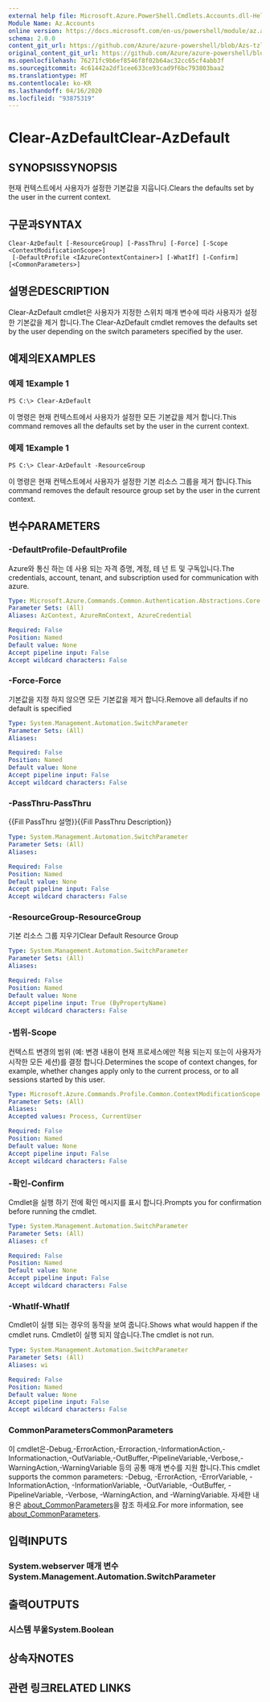 ```yaml
---
external help file: Microsoft.Azure.PowerShell.Cmdlets.Accounts.dll-Help.xml
Module Name: Az.Accounts
online version: https://docs.microsoft.com/en-us/powershell/module/az.accounts/clear-azdefault
schema: 2.0.0
content_git_url: https://github.com/Azure/azure-powershell/blob/Azs-tzl/src/Accounts/Accounts/help/Clear-AzDefault.md
original_content_git_url: https://github.com/Azure/azure-powershell/blob/Azs-tzl/src/Accounts/Accounts/help/Clear-AzDefault.md
ms.openlocfilehash: 76271fc9b6ef8546f8f02b64ac32cc65cf4abb3f
ms.sourcegitcommit: 4c61442a2df1cee633ce93cad9f6bc793803baa2
ms.translationtype: MT
ms.contentlocale: ko-KR
ms.lasthandoff: 04/16/2020
ms.locfileid: "93875319"
---
```

# <span data-ttu-id="a5b8f-101">Clear-AzDefault</span><span class="sxs-lookup"><span data-stu-id="a5b8f-101">Clear-AzDefault</span></span>

## <span data-ttu-id="a5b8f-102">SYNOPSIS</span><span class="sxs-lookup"><span data-stu-id="a5b8f-102">SYNOPSIS</span></span>
<span data-ttu-id="a5b8f-103">현재 컨텍스트에서 사용자가 설정한 기본값을 지웁니다.</span><span class="sxs-lookup"><span data-stu-id="a5b8f-103">Clears the defaults set by the user in the current context.</span></span>

## <span data-ttu-id="a5b8f-104">구문과</span><span class="sxs-lookup"><span data-stu-id="a5b8f-104">SYNTAX</span></span>

```
Clear-AzDefault [-ResourceGroup] [-PassThru] [-Force] [-Scope <ContextModificationScope>]
 [-DefaultProfile <IAzureContextContainer>] [-WhatIf] [-Confirm] [<CommonParameters>]
```

## <span data-ttu-id="a5b8f-105">설명은</span><span class="sxs-lookup"><span data-stu-id="a5b8f-105">DESCRIPTION</span></span>
<span data-ttu-id="a5b8f-106">Clear-AzDefault cmdlet은 사용자가 지정한 스위치 매개 변수에 따라 사용자가 설정한 기본값을 제거 합니다.</span><span class="sxs-lookup"><span data-stu-id="a5b8f-106">The Clear-AzDefault cmdlet removes the defaults set by the user depending on the switch parameters specified by the user.</span></span>

## <span data-ttu-id="a5b8f-107">예제의</span><span class="sxs-lookup"><span data-stu-id="a5b8f-107">EXAMPLES</span></span>

### <span data-ttu-id="a5b8f-108">예제 1</span><span class="sxs-lookup"><span data-stu-id="a5b8f-108">Example 1</span></span>
```
PS C:\> Clear-AzDefault
```

<span data-ttu-id="a5b8f-109">이 명령은 현재 컨텍스트에서 사용자가 설정한 모든 기본값을 제거 합니다.</span><span class="sxs-lookup"><span data-stu-id="a5b8f-109">This command removes all the defaults set by the user in the current context.</span></span>

### <span data-ttu-id="a5b8f-110">예제 1</span><span class="sxs-lookup"><span data-stu-id="a5b8f-110">Example 1</span></span>
```
PS C:\> Clear-AzDefault -ResourceGroup
```

<span data-ttu-id="a5b8f-111">이 명령은 현재 컨텍스트에서 사용자가 설정한 기본 리소스 그룹을 제거 합니다.</span><span class="sxs-lookup"><span data-stu-id="a5b8f-111">This command removes the default resource group set by the user in the current context.</span></span>

## <span data-ttu-id="a5b8f-112">변수</span><span class="sxs-lookup"><span data-stu-id="a5b8f-112">PARAMETERS</span></span>

### <span data-ttu-id="a5b8f-113">-DefaultProfile</span><span class="sxs-lookup"><span data-stu-id="a5b8f-113">-DefaultProfile</span></span>
<span data-ttu-id="a5b8f-114">Azure와 통신 하는 데 사용 되는 자격 증명, 계정, 테 넌 트 및 구독입니다.</span><span class="sxs-lookup"><span data-stu-id="a5b8f-114">The credentials, account, tenant, and subscription used for communication with azure.</span></span>

```yaml
Type: Microsoft.Azure.Commands.Common.Authentication.Abstractions.Core.IAzureContextContainer
Parameter Sets: (All)
Aliases: AzContext, AzureRmContext, AzureCredential

Required: False
Position: Named
Default value: None
Accept pipeline input: False
Accept wildcard characters: False
```

### <span data-ttu-id="a5b8f-115">-Force</span><span class="sxs-lookup"><span data-stu-id="a5b8f-115">-Force</span></span>
<span data-ttu-id="a5b8f-116">기본값을 지정 하지 않으면 모든 기본값을 제거 합니다.</span><span class="sxs-lookup"><span data-stu-id="a5b8f-116">Remove all defaults if no default is specified</span></span>

```yaml
Type: System.Management.Automation.SwitchParameter
Parameter Sets: (All)
Aliases:

Required: False
Position: Named
Default value: None
Accept pipeline input: False
Accept wildcard characters: False
```

### <span data-ttu-id="a5b8f-117">-PassThru</span><span class="sxs-lookup"><span data-stu-id="a5b8f-117">-PassThru</span></span>
<span data-ttu-id="a5b8f-118">{{Fill PassThru 설명}}</span><span class="sxs-lookup"><span data-stu-id="a5b8f-118">{{Fill PassThru Description}}</span></span>

```yaml
Type: System.Management.Automation.SwitchParameter
Parameter Sets: (All)
Aliases:

Required: False
Position: Named
Default value: None
Accept pipeline input: False
Accept wildcard characters: False
```

### <span data-ttu-id="a5b8f-119">-ResourceGroup</span><span class="sxs-lookup"><span data-stu-id="a5b8f-119">-ResourceGroup</span></span>
<span data-ttu-id="a5b8f-120">기본 리소스 그룹 지우기</span><span class="sxs-lookup"><span data-stu-id="a5b8f-120">Clear Default Resource Group</span></span>

```yaml
Type: System.Management.Automation.SwitchParameter
Parameter Sets: (All)
Aliases:

Required: False
Position: Named
Default value: None
Accept pipeline input: True (ByPropertyName)
Accept wildcard characters: False
```

### <span data-ttu-id="a5b8f-121">-범위</span><span class="sxs-lookup"><span data-stu-id="a5b8f-121">-Scope</span></span>
<span data-ttu-id="a5b8f-122">컨텍스트 변경의 범위 (예: 변경 내용이 현재 프로세스에만 적용 되는지 또는이 사용자가 시작한 모든 세션)를 결정 합니다.</span><span class="sxs-lookup"><span data-stu-id="a5b8f-122">Determines the scope of context changes, for example, whether changes apply only to the current process, or to all sessions started by this user.</span></span>

```yaml
Type: Microsoft.Azure.Commands.Profile.Common.ContextModificationScope
Parameter Sets: (All)
Aliases:
Accepted values: Process, CurrentUser

Required: False
Position: Named
Default value: None
Accept pipeline input: False
Accept wildcard characters: False
```

### <span data-ttu-id="a5b8f-123">-확인</span><span class="sxs-lookup"><span data-stu-id="a5b8f-123">-Confirm</span></span>
<span data-ttu-id="a5b8f-124">Cmdlet을 실행 하기 전에 확인 메시지를 표시 합니다.</span><span class="sxs-lookup"><span data-stu-id="a5b8f-124">Prompts you for confirmation before running the cmdlet.</span></span>

```yaml
Type: System.Management.Automation.SwitchParameter
Parameter Sets: (All)
Aliases: cf

Required: False
Position: Named
Default value: None
Accept pipeline input: False
Accept wildcard characters: False
```

### <span data-ttu-id="a5b8f-125">-WhatIf</span><span class="sxs-lookup"><span data-stu-id="a5b8f-125">-WhatIf</span></span>
<span data-ttu-id="a5b8f-126">Cmdlet이 실행 되는 경우의 동작을 보여 줍니다.</span><span class="sxs-lookup"><span data-stu-id="a5b8f-126">Shows what would happen if the cmdlet runs.</span></span>
<span data-ttu-id="a5b8f-127">Cmdlet이 실행 되지 않습니다.</span><span class="sxs-lookup"><span data-stu-id="a5b8f-127">The cmdlet is not run.</span></span>

```yaml
Type: System.Management.Automation.SwitchParameter
Parameter Sets: (All)
Aliases: wi

Required: False
Position: Named
Default value: None
Accept pipeline input: False
Accept wildcard characters: False
```

### <span data-ttu-id="a5b8f-128">CommonParameters</span><span class="sxs-lookup"><span data-stu-id="a5b8f-128">CommonParameters</span></span>
<span data-ttu-id="a5b8f-129">이 cmdlet은-Debug,-ErrorAction,-Erroraction,-InformationAction,-Informationaction,-OutVariable,-OutBuffer,-PipelineVariable,-Verbose,-WarningAction,-WarningVariable 등의 공통 매개 변수를 지원 합니다.</span><span class="sxs-lookup"><span data-stu-id="a5b8f-129">This cmdlet supports the common parameters: -Debug, -ErrorAction, -ErrorVariable, -InformationAction, -InformationVariable, -OutVariable, -OutBuffer, -PipelineVariable, -Verbose, -WarningAction, and -WarningVariable.</span></span> <span data-ttu-id="a5b8f-130">자세한 내용은 [about_CommonParameters](http://go.microsoft.com/fwlink/?LinkID=113216)을 참조 하세요.</span><span class="sxs-lookup"><span data-stu-id="a5b8f-130">For more information, see [about_CommonParameters](http://go.microsoft.com/fwlink/?LinkID=113216).</span></span>

## <span data-ttu-id="a5b8f-131">입력</span><span class="sxs-lookup"><span data-stu-id="a5b8f-131">INPUTS</span></span>

### <span data-ttu-id="a5b8f-132">System.webserver 매개 변수</span><span class="sxs-lookup"><span data-stu-id="a5b8f-132">System.Management.Automation.SwitchParameter</span></span>

## <span data-ttu-id="a5b8f-133">출력</span><span class="sxs-lookup"><span data-stu-id="a5b8f-133">OUTPUTS</span></span>

### <span data-ttu-id="a5b8f-134">시스템 부울</span><span class="sxs-lookup"><span data-stu-id="a5b8f-134">System.Boolean</span></span>

## <span data-ttu-id="a5b8f-135">상속자</span><span class="sxs-lookup"><span data-stu-id="a5b8f-135">NOTES</span></span>

## <span data-ttu-id="a5b8f-136">관련 링크</span><span class="sxs-lookup"><span data-stu-id="a5b8f-136">RELATED LINKS</span></span>

